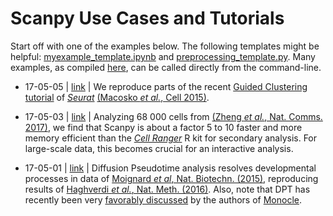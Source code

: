 # Scanpy Use Cases and Tutorials

Start off with one of the examples below. The following templates might be helpful: [myexample_template.ipynb](myexample_template.ipynb) and [preprocessing_template.py](preprocessing_template.py). Many examples, as compiled [here](EXAMPLES.md), can be called directly from the command-line.

* 17-05-05 | [link](https://github.com/theislab/scanpy_usage/tree/master/170505_seurat) | We reproduce parts of the recent [Guided Clustering tutorial](http://satijalab.org/seurat/pbmc-tutorial.html) of [*Seurat*](http://satijalab.org/seurat/) [(Macosko *et al.*, Cell 2015)](https://doi.org/10.1016/j.cell.2015.05.002).

* 17-05-03 | [link](https://github.com/theislab/scanpy_usage/tree/master/170503_zheng17) | Analyzing 68 000 cells from [(Zheng *et al.*, Nat. Comms. 2017)](https://doi.org/10.1038/ncomms14049), we find that Scanpy is about a factor 5 to 10 faster and more memory efficient than the [*Cell Ranger*](https://github.com/10XGenomics/single-cell-3prime-paper/tree/master/pbmc68k_analysis) R kit for secondary analysis. For large-scale data, this becomes crucial for an interactive analysis.

* 17-05-01 | [link](https://github.com/theislab/scanpy_usage/tree/master/170501_moignard15/notebook.ipynb) | Diffusion Pseudotime analysis resolves developmental processes in data of [Moignard *et al*, Nat. Biotechn. (2015)](https://doi.org/10.1038/nbt.3154), reproducing results of [Haghverdi *et al.*, Nat. Meth. (2016)](https://doi.org/10.1038/nmeth.3971). Also, note that DPT has recently been very [favorably discussed](https://doi.org/10.1101/110668) by the authors of [Monocle](http://cole-trapnell-lab.github.io/monocle-release/articles/v2.0.0/).
